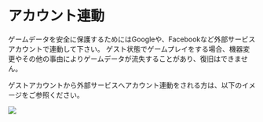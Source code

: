 ﻿# アカウント連動

 ゲームデータを安全に保護するためにはGoogleや、Facebookなど外部サービスアカウントで連動して下さい。 ゲスト状態でゲームプレイをする場合、機器変更やその他の事由によりゲームデータが流失することがあり、復旧はできません。

ゲストアカウントから外部サービスへアカウント連動をされる方は、以下のイメージをご参照ください。

![](http://d3bbxo4nelobc3.cloudfront.net/html/img/help/901_001accountset.jpg)
